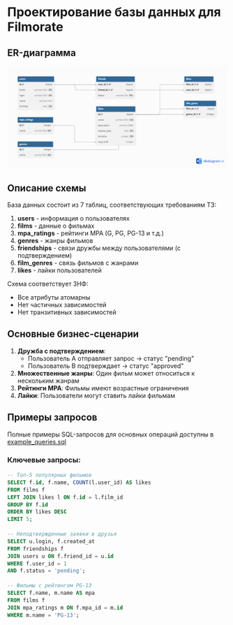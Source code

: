 # Проектирование базы данных для Filmorate

## ER-диаграмма
![ER-диаграмма базы данных](src/image/filmorate_er_diagram.png)

## Описание схемы
База данных состоит из 7 таблиц, соответствующих требованиям ТЗ:
1. **users** - информация о пользователях
2. **films** - данные о фильмах
3. **mpa_ratings** - рейтинги MPA (G, PG, PG-13 и т.д.)
4. **genres** - жанры фильмов
5. **friendships** - связи дружбы между пользователями (с подтверждением)
6. **film_genres** - связь фильмов с жанрами
7. **likes** - лайки пользователей

Схема соответствует 3НФ:
- Все атрибуты атомарны
- Нет частичных зависимостей
- Нет транзитивных зависимостей

## Основные бизнес-сценарии
1. **Дружба с подтверждением**: 
   - Пользователь A отправляет запрос → статус "pending"
   - Пользователь B подтверждает → статус "approved"
2. **Множественные жанры**: Один фильм может относиться к нескольким жанрам
3. **Рейтинги MPA**: Фильмы имеют возрастные ограничения
4. **Лайки**: Пользователи могут ставить лайки фильмам

## Примеры запросов
Полные примеры SQL-запросов для основных операций доступны в [example_queries.sql](src/main/resources/example_queries.sql)

### Ключевые запросы:
```sql
-- Топ-5 популярных фильмов
SELECT f.id, f.name, COUNT(l.user_id) AS likes
FROM films f
LEFT JOIN likes l ON f.id = l.film_id
GROUP BY f.id
ORDER BY likes DESC
LIMIT 5;

-- Неподтвержденные заявки в друзья
SELECT u.login, f.created_at 
FROM friendships f
JOIN users u ON f.friend_id = u.id
WHERE f.user_id = 1
AND f.status = 'pending';

-- Фильмы с рейтингом PG-13
SELECT f.name, m.name AS mpa
FROM films f
JOIN mpa_ratings m ON f.mpa_id = m.id
WHERE m.name = 'PG-13';